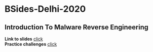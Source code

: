 # BSides-Delhi-2020
## Introduction To Malware Reverse Engineering
**Link to slides** [click](https://docs.google.com/presentation/d/1iXomZ_pzx0dAylQjnRU6pwMEx-veJJkyBqL8t6QjOjI/edit?usp=sharing)
<br />
**Practice challenges** [click](https://github.com/AshwAthi8/Workshop/tree/master/Bsides-Delhi-2020/Challenges) 
